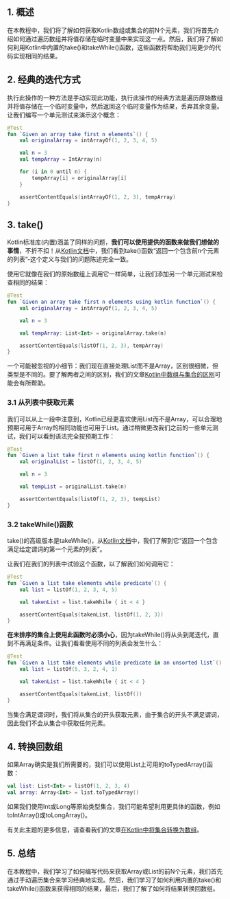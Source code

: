 ## 1. 概述

在本教程中，我们将了解如何获取Kotlin数组或集合的前N个元素，我们将首先介绍如何通过遍历数组并将值存储在临时变量中来实现这一点。然后，我们将了解如何利用Kotlin中内置的take()和takeWhile()函数，这些函数将帮助我们用更少的代码实现相同的结果。

## 2. 经典的迭代方式

执行此操作的一种方法是手动实现此功能，执行此操作的经典方法是遍历原始数组并将值存储在一个临时变量中，然后返回这个临时变量作为结果，丢弃其余变量。让我们编写一个单元测试来演示这个概念：

```kotlin
@Test
fun `Given an array take first n elements`() {
    val originalArray = intArrayOf(1, 2, 3, 4, 5)

    val n = 3
    val tempArray = IntArray(n)

    for (i in 0 until n) {
        tempArray[i] = originalArray[i]
    }

    assertContentEquals(intArrayOf(1, 2, 3), tempArray)
}
```

## 3. take()

Kotlin标准库(内置)涵盖了同样的问题，**我们可以使用提供的函数来做我们想做的事情**，不折不扣！从[Kotlin文档](https://kotlinlang.org/api/latest/jvm/stdlib/kotlin.collections/take.html)中，我们看到take()函数“返回一个包含前n个元素的列表”-这个定义与我们的问题陈述完全一致。

使用它就像在我们的原始数组上调用它一样简单，让我们添加另一个单元测试来检查相同的结果：

```kotlin
@Test
fun `Given an array take first n elements using kotlin function`() {
    val originalArray = intArrayOf(1, 2, 3, 4, 5)

    val n = 3

    val tempArray: List<Int> = originalArray.take(n)

    assertContentEquals(listOf(1, 2, 3), tempArray)
}
```

一个可能被忽视的小细节：我们现在直接处理List而不是Array，区别很细微，但类型是不同的。要了解两者之间的区别，我们的文章[Kotlin中数组与集合的区别](https://www.baeldung.com/kotlin/list-vs-array)可能会有所帮助。

### 3.1 从列表中获取元素

我们可以从上一段中注意到，Kotlin已经更喜欢使用List而不是Array，可以合理地预期可用于Array的相同功能也可用于List。通过稍微更改我们之前的一些单元测试，我们可以看到语法完全按预期工作：

```kotlin
@Test
fun `Given a list take first n elements using kotlin function`() {
    val originalList = listOf(1, 2, 3, 4, 5)

    val n = 3

    val tempList = originalList.take(n)

    assertContentEquals(listOf(1, 2, 3), tempList)
}
```

### 3.2 takeWhile()函数

take()的高级版本是takeWhile()，从[Kotlin文档](https://kotlinlang.org/api/latest/jvm/stdlib/kotlin.collections/take-while.html)中，我们了解到它“返回一个包含满足给定谓词的第一个元素的列表”。

让我们在我们的列表中试验这个函数，以了解我们如何调用它：

```kotlin
@Test
fun `Given a list take elements while predicate`() {
    val list = listOf(1, 2, 3, 4, 5)

    val takenList = list.takeWhile { it < 4 }

    assertContentEquals(takenList, listOf(1, 2, 3))
}
```

**在未排序的集合上使用此函数时必须小心**，因为takeWhile()将从头到尾迭代，直到不再满足条件。让我们看看使用不同的列表会发生什么：

```kotlin
@Test
fun `Given a list take elements while predicate in an unsorted list`() {
    val list = listOf(5, 3, 2, 4, 1)

    val takenList = list.takeWhile { it < 4 }

    assertContentEquals(takenList, listOf())
}
```

当集合满足谓词时，我们将从集合的开头获取元素，由于集合的开头不满足谓词，因此我们不会从集合中获取任何元素。

## 4. 转换回数组

如果Array确实是我们所需要的，我们可以使用List上可用的toTypedArray()函数：

```kotlin
val list: List<Int> = listOf(1, 2, 3, 4)
val array: Array<Int> = list.toTypedArray()
```

如果我们使用Int或Long等原始类型集合，我们可能希望利用更具体的函数，例如toIntArray()或toLongArray()。

有关此主题的更多信息，请查看我们的文章[在Kotlin中将集合转换为数组](https://www.baeldung.com/kotlin/convert-list-to-array)。

## 5. 总结

在本教程中，我们学习了如何编写代码来获取Array或List的前N个元素，我们首先通过手动遍历集合来学习经典地实现。然后，我们学习了如何利用内置的take()和takeWhile()函数来获得相同的结果，最后，我们了解了如何将结果转换回数组。